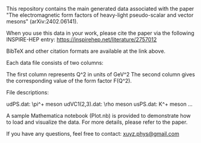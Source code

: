 This repository contains the main generated data associated with the paper "The electromagnetic form factors of heavy-light pseudo-scalar and vector mesons" (arXiv:2402.06141).

When you use this data in your work, please cite the paper via the following INSPIRE-HEP entry: https://inspirehep.net/literature/2757012

BibTeX and other citation formats are available at the link above.

Each data file consists of two columns:

The first column represents Q^2 in units of GeV^2
The second column gives the corresponding value of the form factor F(Q^2).

File descriptions:

udPS.dat: \pi^+ meson
udVC1(2,3).dat: \rho meson
usPS.dat: K^+ meson
…

A sample Mathematica notebook (Plot.nb) is provided to demonstrate how to load and visualize the data.
For more details, please refer to the paper.

If you have any questions, feel free to contact: xuyz.phys@gmail.com
